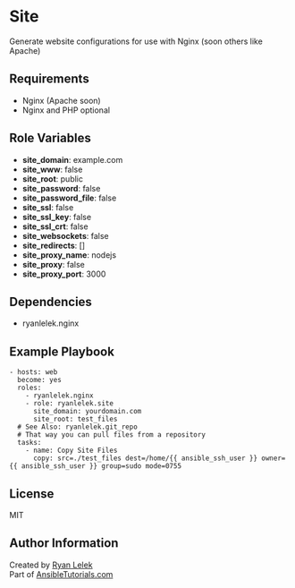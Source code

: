 Site
====

Generate website configurations for use with Nginx (soon others like Apache)

Requirements
------------

- Nginx (Apache soon)
- Nginx and PHP optional

Role Variables
--------------

- **site_domain**: example.com
- **site_www**: false
- **site_root**: public
- **site_password**: false
- **site_password_file**: false
- **site_ssl**: false
- **site_ssl_key**: false
- **site_ssl_crt**: false
- **site_websockets**: false
- **site_redirects**: []
- **site_proxy_name**: nodejs
- **site_proxy**: false
- **site_proxy_port**: 3000

Dependencies
------------

- ryanlelek.nginx

Example Playbook
----------------

    - hosts: web
      become: yes
      roles:
        - ryanlelek.nginx
        - role: ryanlelek.site
          site_domain: yourdomain.com
          site_root: test_files
      # See Also: ryanlelek.git_repo
      # That way you can pull files from a repository
      tasks:
        - name: Copy Site Files
          copy: src=./test_files dest=/home/{{ ansible_ssh_user }} owner={{ ansible_ssh_user }} group=sudo mode=0755

License
-------

MIT

Author Information
------------------

Created by [Ryan Lelek](https://www.ryanlelek.com)  
Part of [AnsibleTutorials.com](http://www.ansibletutorials.com)
